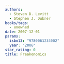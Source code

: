 ```yaml
---
authors:
  - Steven D. Levitt
  - Stephen J. Dubner
books/tags:
  - unowned
date: 2007-12-01
params:
  isbn13: "9780061234002"
  year: "2006"
star_rating: 0
title: Freakonomics
---
```


<!--more-->
